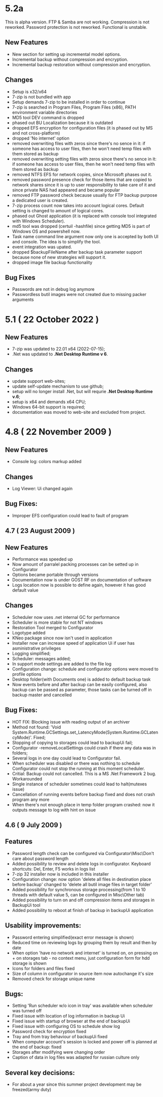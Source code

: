 # 5.2a

This is alpha version.
FTP & Samba are not working.
Compression is not reworked.
Password protection is not reworked.
Functional is unstable.

## New Features
- New section for setting up incremental model options.
- Incremental backup without compression and encryption.
- Incremental backup restoration without compression and encryption.

## Changes
- Setup is x32/x64
- 7-zip is not bundled with app
- Setup demands 7-zip to be installed in order to continue
- 7-zip is searched in 
Program Files, Program Files (x86), PATH environment variable directories
- MD5 tool DEV command is dropped
- phased out BU Localization because it is outdated
- dropped EFS encryption for configuration files (it is phased out by MS and not cross-platform)
- dropped 'No internet' option
- removed overwriting files with zeros since there's no sence in it: if someone has access to user files, then he won't need temp files with them stored as backup
- removed overwriting setting files with zeros since there's no sence in it: if someone has access to user files, then he won't need temp files with them stored as backup
- removed NTFS EFS for network copies, since Microsoft phases out it.
- removed password presence check for those items that are copied to network shares since it is up to user responsibility to take care of it and since private NAS had appeared and became popular
- removed FTP password check because usually for FTP backup purpose a dedicated user is created.
- 7-zip process count now takes into account logical cores. Default setting is changed to amount of logical cores.
- phased out Ghost application (it is replaced with console tool integrated with Windows Scheduler).
- md5 tool was dropped (certuil -hashfile) since getting MD5 is part of Windows OS and powershell now.
- Task name command line argument now only one is accepted by both UI and console. The idea is to simplify the tool.
- event integration was upated.
- dropped $backupFileName after backup task parameter support because none of new strategies will support it.
- dropped image file backup functionality

## Bug Fixes
- Passwords are not in debug log anymore
- Passwordless butil images were not created due to missing packer arguments

# 5.1 ( 22 October 2022 )

## New Features
- 7-zip was updated to 22.01 x64 (2022-07-15);
- .Net was updated to **.Net Desktop Runtime v 6**.

## Changes
- update support web-sites;
- update self-update mechanism to use github;
- setup will no longer install .Net, but will requrie **.Net Desktop Runtime v.6**;
- setup is x64 and demands x64 CPU;
- Windows 64-bit support is required;
- documentation was moved to web-site and excluded from project.

# 4.8 ( 22 November 2009 )

## New Features
- Console log: colors markup added

## Changes
- Log Viewer: Ui changed again

## Bug Fixes:
- Improper EFS configuration could lead to fault of program

## 4.7 ( 23 August 2009 )

## New Features
- Performance was speeded up
- Now amount of parralel packing processes can be setted up in Configurator
- Options became portable through versions
- Documentation now is under GOST RF on documentation of software
- Logs location now is possible to define again, however it has good default value

## Changes
- Scheduler now uses .net internal GC for performance
- Scheduler is more stable for not NT windows
- Restoration Tool merged to Configurator
- Logotype added
- KNeo package since now isn't used in application
- Installer now can increase speed of application Ui if user has asministrative privileges
- Logging simplified;
- Scheduler: messages added;
- In support mode settings are added to the file log
- Configuration change: schedule and configurator options were moved to profile options
- Desktop folder(with Documents one) is added to default backup task
- Now events before and after backup can be easily configured, also backup can be passed as parameter, those tasks can be turned off in backup master and cancelled

## Bug Fixes:
- HOT FIX: Blocking issue with reading output of an archiver
- Method not found: 'Void System.Runtime.GCSettings.set_LatencyMode(System.Runtime.GCLatencyMode)'. Fixed;
- Stopping of copying to storages could lead to backupUi fail;
- Configurator -removeLocalSettings could crash if there any data was in folders;
- Several logs in one day could lead to Configurator fail.
- When scheduler was disabled or there was nothing to schedule Configurator could not stop the running at this moment scheduler.
- Critial: Backup could not cancelled. This is a MS .Net Framework 2 bug. Workarounded
- Single instance of scheduler sometimes could lead to halt(mutexes issue)
- Cancellation of running events before backup fixed and does not crash program any more
- When there's not enough place in temp folder program crashed: now it outputs message to log with hint on issue

## 4.6 ( 9 July 2009 )

## Features
- Password length check can be configured via Configurator\Misc\Don't care about password length
- Added possibility to review and delete logs in configurator. Keyboard shortcuts: Del, Enter, F5 works in logs list
- 7-zip 32 installer now is included in this installer
- Configuration change: now option 'delete all files in destination place before backup' changed to 'delete all butil image files in target folder'
- Added possibility for synchronous storage processing(from 1 to 10 threads with default value 5, can be configured in Misc\Other tab)
- Added possibility to turn on and off compression items and storages in BackupUi tool
- Added possibility to reboot at finish of backup in backupUi application

## Usability improvements:
- Password entering simplified(exact error message is shown)
- Reduced time on reviewing logs by grouping them by result and then by date
- When option 'have no network and internet' is turned on, on pressing on + on storages tab - no context menu, just configuration form for hdd storage is shown
- Icons for folders and files fixed
- Size of column in configurator in source item now autochange it's size
- Removed check for storage unique name

## Bugs:
- Setting 'Run scheduler w/o icon in tray' was available when scheduler was turned off
- Fixed issue with location of log information in backup Ui
- Fixed issue with startup of browser at the end of backupUi
- Fixed issue with configuring OS to schedule show log
- Password check for encryption fixed
- Tray and from tray behaviour of backupUi fixed
- When computer account's session is locked and power off is planned at the end of backup: fixed
- Storages after modifying were changing order
- Caption of data in log files was adapted for russian culture only

## Several key decisions:
- For about a year since this summer project development may be freezed(army duty)
